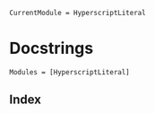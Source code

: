 ```@meta
CurrentModule = HyperscriptLiteral
```

# Docstrings

```@autodocs
Modules = [HyperscriptLiteral]
```

## Index

```@index
```